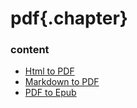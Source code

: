 ﻿
# pdf{.chapter}

### content

- [Html to PDF](html_to_pdf.md)
- [Markdown to PDF](markdown_to_pdf.md)
- [PDF to Epub](pdf_to_epub.md)
